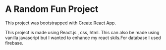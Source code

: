 # A Random Fun Project 

This project was bootstrapped with [Create React App](https://github.com/facebook/create-react-app).


This project is  made using React.js , css, html. This can also be made using vanilla javascript but I wanted to enhance my react skils.For database I used firebase.

